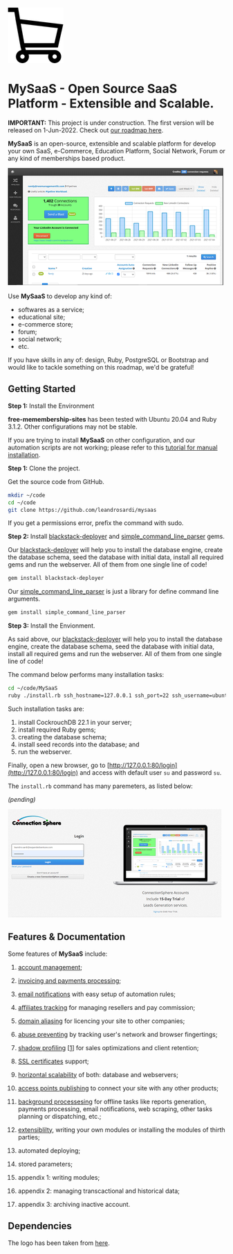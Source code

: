 ![logo](./logo.png)

# MySaaS - Open Source SaaS Platform - Extensible and Scalable.  

**IMPORTANT:**
This project is under construction.
The first version will be released on 1-Jun-2022.
Check out [our roadmap here](https://github.com/users/leandrosardi/projects/5).

**MySaaS** is an open-source, extensible and scalable platform for develop your own SaaS, e-Commerce, Education Platform, Social Network, Forum or any kind of memberships based product.

![dashboard example](./docu/thumbnails/dashboard.png)

Use **MySaaS** to develop any kind of:
- softwares as a service;
- educational site;
- e-commerce store;
- forum;
- social network;
- etc.

If you have skills in any of: design, Ruby, PostgreSQL or Bootstrap and would like to tackle something on this roadmap, we'd be grateful!

## Getting Started

**Step 1:** Install the Environment

**free-memembership-sites** has been tested with Ubuntu 20.04 and Ruby 3.1.2.
Other configurations may not be stable.

If you are trying to install **MySaaS** on other configuration, and our automation scripts are not working; please refer to this [tutorial for manual installation](https://github.com/leandrosardi/mysaas/issues/16#issuecomment-1137154114). 

**Step 1:** Clone the project.

Get the source code from GitHub.

```bash
mkdir ~/code
cd ~/code
git clone https://github.com/leandrosardi/mysaas
```

If you get a permissions error, prefix the command with sudo.

**Step 2:** Install [blackstack-deployer](https://github.com/leandrosardi/blackstack-deployer) and [simple_command_line_parser](https://github.com/leandrosardi/simple_command_line_parser) gems.

Our [blackstack-deployer](https://github.com/leandrosardi/blackstack-deployer) will help you to install the database engine, create the database schema, seed the database with initial data, install all required gems and run the webserver. All of them from one single line of code!

```bash
gem install blackstack-deployer
```

Our [simple_command_line_parser](https://github.com/leandrosardi/simple_command_line_parser) is just a library for define command line arguments.

```bash
gem install simple_command_line_parser
```

**Step 3:** Install the Envionment.

As said above, our [blackstack-deployer](https://github.com/leandrosardi/blackstack-deployer) will help you to install the database engine, create the database schema, seed the database with initial data, install all required gems and run the webserver. All of them from one single line of code!

The command below performs many installation tasks:

```bash
cd ~/code/MySaaS
ruby ./install.rb ssh_hostname=127.0.0.1 ssh_port=22 ssh_username=ubuntu ssh_private_key_file=./plank.pem
```

Such installation tasks are:
1. install CockrouchDB 22.1 in your server; 
2. install required Ruby gems;
3. creating the database schema; 
4. install seed records into the database; and
5. run the webserver.

Finally, open a new browser, go to [http://127.0.0.1:80/login](http://127.0.0.1:80/login) and access with default user `su` and password `su`.

The `install.rb` command has many paremeters, as listed below:

_(pending)_

![login screen](./docu/thumbnails/login.png)

## Features & Documentation

Some features of **MySaaS** include:

1. [account management](./docu/1.accounts-management.md);

2. [invoicing and payments processing](./docu/2.invoicing-and-payments-processing);

3. [email notifications](./docu/3.email-notifications) with easy setup of automation rules;

4. [affiliates tracking](./docu/4.affiliates-tracking) for managing resellers and pay commission;

5. [domain aliasing](./docu/5.domain-aliasing) for licencing your site to other companies;

6. [abuse preventing](./docu/6.abuse-preventing) by tracking user's network and browser fingertings;

7. [shadow profiling](./docu/7.shadow-profiling) [[1](https://en.wikipedia.org/wiki/Shadow_profile)] for sales optimizations and client retention;

8. [SSL certificates](./docu/8.ssl-certificates) support;

9. [horizontal scalability](./docu/9.horizontal-scalability) of both: database and webservers;

10. [access points publishing](./docu/10.access-points-publishing) to connect your site with any other products;

11. [background processesing](./docu/11.background-processesing) for offline tasks like reports generation, payments processing, email notifications, web scraping, other tasks planning or dispatching, etc.;

12. [extensiblilty](./docu/12.extensiblilty), writing your own modules or installing the modules of thirth parties;

13. automated deploying;

14. stored parameters;

15. appendix 1: writing modules;

16. appendix 2: managing transcactional and historical data;

17. appendix 3: archiving inactive account.

## Dependencies

The logo has been taken from [here](https://www.shareicon.net/supermarket-shopping-store-commerce-and-shopping-online-store-shopping-cart-commerce-802984).